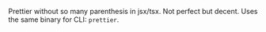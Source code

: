 Prettier without so many parenthesis in jsx/tsx. Not perfect but decent. Uses the same binary for CLI: `prettier`.
